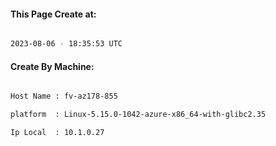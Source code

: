 
   
#### This Page Create at:

```bash

2023-08-06 - 18:35:53 UTC

```

#### Create By Machine:

```bash

Host Name : fv-az178-855

platform  : Linux-5.15.0-1042-azure-x86_64-with-glibc2.35

Ip Local  : 10.1.0.27

```

